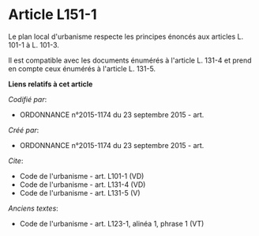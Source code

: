 # Article L151-1

Le plan local d'urbanisme respecte les principes énoncés aux articles L. 101-1 à L. 101-3. 

Il est compatible avec les documents énumérés à l'article L. 131-4 et prend en compte ceux énumérés à l'article L. 131-5.

**Liens relatifs à cet article**

_Codifié par_:

  - ORDONNANCE n°2015-1174 du 23 septembre 2015 - art.

_Créé par_:

  - ORDONNANCE n°2015-1174 du 23 septembre 2015 - art.

_Cite_:

  - Code de l'urbanisme - art. L101-1 (VD)
  - Code de l'urbanisme - art. L131-4 (VD)
  - Code de l'urbanisme - art. L131-5 (V)

_Anciens textes_:

  - Code de l'urbanisme - art. L123-1, alinéa 1, phrase 1 (VT)

